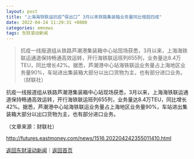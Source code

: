 ```yaml
---
layout: post
title: "上海海铁联运抗疫“保出口” 3月以来铁路集装箱业务量同比增超四成"
date: 2022-04-24 11:29:31 +0800
categories: emnews
tags: 东财滚动新闻
---
```

> 抗疫一线报道组从铁路芦潮港集装箱中心站现场获悉，3月以来，上海海铁联运通道保持畅通高效运转，开行海铁联运班列655列，业务量达8.4万TEU，同比增长42%。据悉，芦潮港中心站海铁联运业务量占上海地区业务量90%，车站进出集装箱大部分以出口货物为主，也有部分进口业务。（财联社）

<p>抗疫一线报道组从铁路芦潮港集装箱中心站现场获悉，3月以来，上海海铁联运通道保持畅通高效运转，开行海铁联运班列655列，业务量达8.4万TEU，同比增长42%。据悉，芦潮港中心站海铁联运业务量占上海地区业务量90%，车站进出集装箱大部分以出口货物为主，也有部分进口业务。</p><p class="em_media">（文章来源：财联社）</p>

<http://futures.eastmoney.com/news/1516,202204242355011410.html>

[返回东财滚动新闻](//finews.withounder.com/emnews/)｜[返回首页](//finews.withounder.com/)